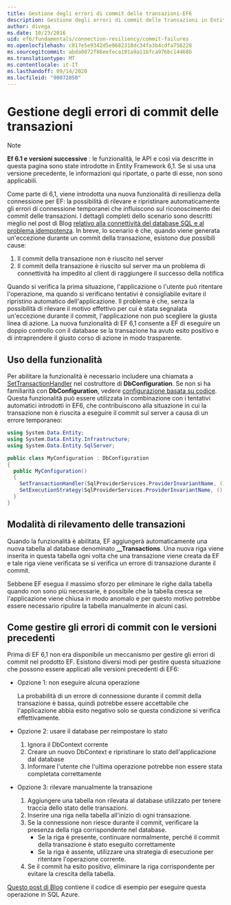 ```yaml
---
title: Gestione degli errori di commit delle transazioni-EF6
description: Gestione degli errori di commit delle transazioni in Entity Framework 6
author: divega
ms.date: 10/23/2016
uid: ef6/fundamentals/connection-resiliency/commit-failures
ms.openlocfilehash: c817e5e9342d5e0682318dc34fa3b4cdfa756228
ms.sourcegitcommit: abda0872f86eefeca191a9a11bfca976bc14468b
ms.translationtype: MT
ms.contentlocale: it-IT
ms.lasthandoff: 09/14/2020
ms.locfileid: "90072850"
---
```

# <a name="handling-transaction-commit-failures"></a>Gestione degli errori di commit delle transazioni

> [!NOTE]
> **Ef 6.1 e versioni successive** : le funzionalità, le API e così via descritte in questa pagina sono state introdotte in Entity Framework 6,1. Se si usa una versione precedente, le informazioni qui riportate, o parte di esse, non sono applicabili.  

Come parte di 6,1, viene introdotta una nuova funzionalità di resilienza della connessione per EF: la possibilità di rilevare e ripristinare automaticamente gli errori di connessione temporanei che influiscono sul riconoscimento dei commit delle transazioni. I dettagli completi dello scenario sono descritti meglio nel post di Blog [relativo alla connettività del database SQL e al problema idempotenza](/archive/blogs/adonet/sql-database-connectivity-and-the-idempotency-issue).  In breve, lo scenario è che, quando viene generata un'eccezione durante un commit della transazione, esistono due possibili cause:  

1. Il commit della transazione non è riuscito nel server
2. Il commit della transazione è riuscito sul server ma un problema di connettività ha impedito al client di raggiungere il successo della notifica  

Quando si verifica la prima situazione, l'applicazione o l'utente può ritentare l'operazione, ma quando si verificano tentativi è consigliabile evitare il ripristino automatico dell'applicazione. Il problema è che, senza la possibilità di rilevare il motivo effettivo per cui è stata segnalata un'eccezione durante il commit, l'applicazione non può scegliere la giusta linea di azione. La nuova funzionalità di EF 6,1 consente a EF di eseguire un doppio controllo con il database se la transazione ha avuto esito positivo e di intraprendere il giusto corso di azione in modo trasparente.  

## <a name="using-the-feature"></a>Uso della funzionalità  

Per abilitare la funzionalità è necessario includere una chiamata a [SetTransactionHandler](https://msdn.microsoft.com/library/system.data.entity.dbconfiguration.setdefaulttransactionhandler.aspx) nel costruttore di **DbConfiguration**. Se non si ha familiarità con **DbConfiguration**, vedere [configurazione basata su codice](xref:ef6/fundamentals/configuring/code-based). Questa funzionalità può essere utilizzata in combinazione con i tentativi automatici introdotti in EF6, che contribuiscono alla situazione in cui la transazione non è riuscita a eseguire il commit sul server a causa di un errore temporaneo:  

``` csharp
using System.Data.Entity;
using System.Data.Entity.Infrastructure;
using System.Data.Entity.SqlServer;

public class MyConfiguration : DbConfiguration  
{
  public MyConfiguration()  
  {  
    SetTransactionHandler(SqlProviderServices.ProviderInvariantName, () => new CommitFailureHandler());  
    SetExecutionStrategy(SqlProviderServices.ProviderInvariantName, () => new SqlAzureExecutionStrategy());  
  }  
}
```  

## <a name="how-transactions-are-tracked"></a>Modalità di rilevamento delle transazioni  

Quando la funzionalità è abilitata, EF aggiungerà automaticamente una nuova tabella al database denominato **__Transactions**. Una nuova riga viene inserita in questa tabella ogni volta che una transazione viene creata da EF e tale riga viene verificata se si verifica un errore di transazione durante il commit.  

Sebbene EF esegua il massimo sforzo per eliminare le righe dalla tabella quando non sono più necessarie, è possibile che la tabella cresca se l'applicazione viene chiusa in modo anomalo e per questo motivo potrebbe essere necessario ripulire la tabella manualmente in alcuni casi.  

## <a name="how-to-handle-commit-failures-with-previous-versions"></a>Come gestire gli errori di commit con le versioni precedenti

Prima di EF 6,1 non era disponibile un meccanismo per gestire gli errori di commit nel prodotto EF. Esistono diversi modi per gestire questa situazione che possono essere applicati alle versioni precedenti di EF6:  

* Opzione 1: non eseguire alcuna operazione  

  La probabilità di un errore di connessione durante il commit della transazione è bassa, quindi potrebbe essere accettabile che l'applicazione abbia esito negativo solo se questa condizione si verifica effettivamente.  

* Opzione 2: usare il database per reimpostare lo stato  

  1. Ignora il DbContext corrente  
  2. Creare un nuovo DbContext e ripristinare lo stato dell'applicazione dal database  
  3. Informare l'utente che l'ultima operazione potrebbe non essere stata completata correttamente  

* Opzione 3: rilevare manualmente la transazione  

  1. Aggiungere una tabella non rilevata al database utilizzato per tenere traccia dello stato delle transazioni.  
  2. Inserire una riga nella tabella all'inizio di ogni transazione.  
  3. Se la connessione non riesce durante il commit, verificare la presenza della riga corrispondente nel database.  
     * Se la riga è presente, continuare normalmente, perché il commit della transazione è stato eseguito correttamente  
     * Se la riga è assente, utilizzare una strategia di esecuzione per ritentare l'operazione corrente.  
  4. Se il commit ha esito positivo, eliminare la riga corrispondente per evitare la crescita della tabella.  

[Questo post di Blog](/archive/blogs/adonet/sql-database-connectivity-and-the-idempotency-issue) contiene il codice di esempio per eseguire questa operazione in SQL Azure.  
